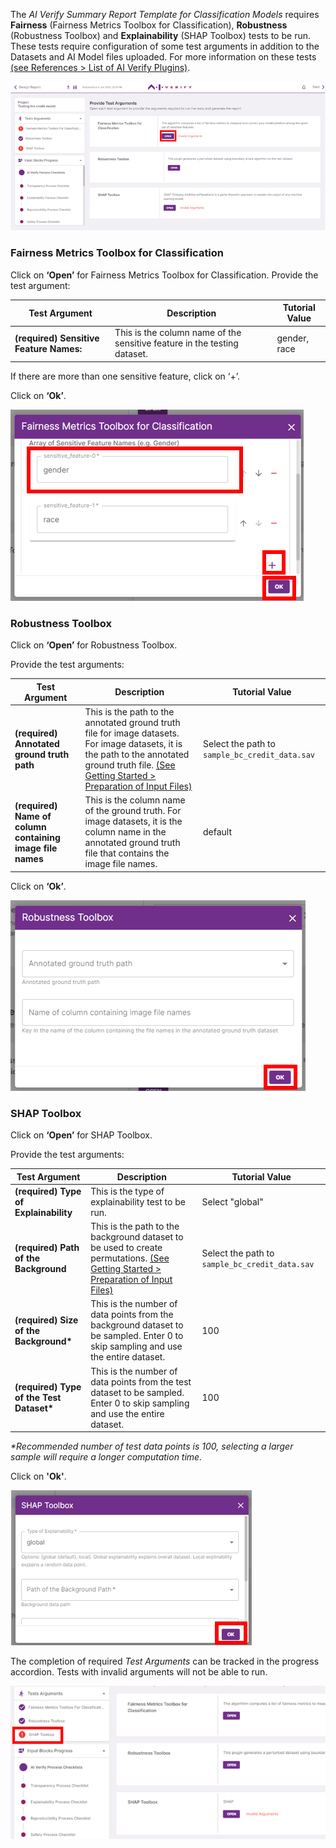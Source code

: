 The _AI Verify Summary Report Template for Classification Models_ requires **Fairness** (Fairness Metrics Toolbox for Classification), **Robustness** (Robustness Toolbox) and **Explainability** (SHAP Toolbox) tests to be run. These tests require configuration of some test arguments in addition to the Datasets and AI Model files uploaded. For more information on these tests [(see References > List of AI Verify Plugins)](https://imda-btg.github.io/aiverify-developer-tools/stock_plugins/).

![test-args](../../res/test-ai-model-generate-report/input-block-3.png)


### Fairness Metrics Toolbox for Classification

Click on **‘Open’** for Fairness Metrics Toolbox for Classification. Provide the test argument:

| Test Argument                           | Description                                                              | Tutorial Value | 
| --------------------------------------- | ------------------------------------------------------------------------ | ----- |
| **(required) Sensitive Feature Names:** | This is the column name of the sensitive feature in the testing dataset. | gender, race |

If there are more than one sensitive feature, click on ‘+’.

Click on **‘Ok’**.

![sensitive-feature](../../res/test-ai-model-generate-report/fmt.png)

### Robustness Toolbox

Click on **‘Open’** for Robustness Toolbox.

Provide the test arguments:

| Test Argument                                    | Description                                                                                                                                                                       | Tutorial Value |
| ------------------------------------------------ | --------------------------------------------------------------------------------------------------------------------------------------------------------------------------------- | --- |
| **(required) Annotated ground truth path**                | This is the path to the annotated ground truth file for image datasets. For image datasets, it is the path to the annotated ground truth file. [(See Getting Started > Preparation of Input Files)](../../getting-started/preparation-of-input-files.md) | Select the path to `sample_bc_credit_data.sav` |
| **(required) Name of column containing image file names** | This is the column name of the ground truth. For image datasets, it is the column name in the annotated ground truth file that contains the image file names. | default |

Click on **‘Ok’**.

![robustness-toolbox](../../res/test-ai-model-generate-report/rt.png)

### SHAP Toolbox

Click on **‘Open’** for SHAP Toolbox.

Provide the test arguments:

| Test Argument                             | Description                                                                                                                                                                             | Tutorial Value | 
| ----------------------------------------- | --------------------------------------------------------------------------------------------------------------------------------------------------------------------------------------- | -----|
| **(required) Type of Explainability**     | This is the type of explainability test to be run.                                                                                                                                      | Select "global" |
| **(required) Path of the Background**     | This is the path to the background dataset to be used to create permutations. [(See Getting Started > Preparation of Input Files)](../../getting-started/preparation-of-input-files.md) | Select the path to `sample_bc_credit_data.sav` |
| **(required) Size of the Background\***   | This is the number of data points from the background dataset to be sampled. Enter 0 to skip sampling and use the entire dataset.                                                       | 100 |
| **(required) Type of the Test Dataset\*** | This is the number of data points from the test dataset to be sampled. Enter 0 to skip sampling and use the entire dataset.                                                             | 100 |

_\*Recommended number of test data points is 100, selecting a larger sample will require a longer computation time._

Click on **'Ok'**.

![shap-toolbox](../../res/test-ai-model-generate-report/shap.png)

The completion of required *Test Arguments* can be tracked in the progress accordion. Tests with invalid arguments will not be able to run.

![invalid-arg](../../res/test-ai-model-generate-report/input-block-4.png)

